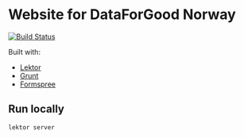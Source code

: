 # Website for DataForGood Norway

[![Build Status](https://travis-ci.org/DataForGood-Norway/DataForGood-Norway.github.io.svg?branch=master)](https://travis-ci.org/DataForGood-Norway/DataForGood-Norway.github.io)

Built with:

* [Lektor](https://www.getlektor.com/)
* [Grunt](https://gruntjs.com/getting-started)
* [Formspree](https://formspree.io)


## Run locally

```shell
lektor server
```

